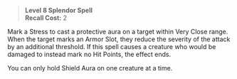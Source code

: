 > **Level 8 Splendor Spell**  
> **Recall Cost:** 2

Mark a Stress to cast a protective aura on a target within Very Close range. When the target marks an Armor Slot, they reduce the severity of the attack by an additional threshold. If this spell causes a creature who would be damaged to instead mark no Hit Points, the effect ends.

You can only hold Shield Aura on one creature at a time.
